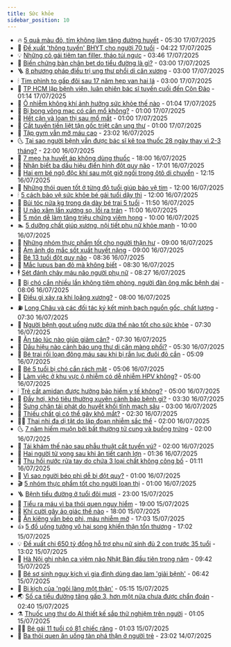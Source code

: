 ```yaml
---
title: Sức khỏe
sidebar_position: 10
---
```


<!-- vnexpress-suc-khoe:START -->
- 🔥 [5 quả màu đỏ, tím không làm tăng đường huyết](https://vnexpress.net/5-qua-mau-do-tim-khong-lam-tang-duong-huyet-4915425.html) - 05:30 17/07/2025
- 🥰 [Đề xuất &#39;thông tuyến&#39; BHYT cho người 70 tuổi](https://vnexpress.net/de-xuat-thong-tuyen-bhyt-cho-nguoi-70-tuoi-4915388.html) - 04:22 17/07/2025
- 💡 [Những cô gái tiêm tan filler, tháo túi ngực](https://vnexpress.net/nhung-co-gai-tiem-tan-filler-thao-tui-nguc-4915364.html) - 03:46 17/07/2025
- 🤗 [Biến chứng bàn chân bẹt do tiểu đường là gì?](https://vnexpress.net/bien-chung-ban-chan-bet-do-tieu-duong-la-gi-4915340.html) - 03:00 17/07/2025
- 🪜 [8 phương pháp điều trị ung thư phổi di căn xương](https://vnexpress.net/8-phuong-phap-dieu-tri-ung-thu-phoi-di-can-xuong-4915315.html) - 03:00 17/07/2025
- 🕯 [Tim phình to gấp đôi sau 17 năm hẹp van hai lá](https://vnexpress.net/tim-phinh-to-gap-doi-sau-17-nam-hep-van-hai-la-4915286.html) - 03:00 17/07/2025
- 🤭 [TP HCM lập bệnh viện, luân phiên bác sĩ tuyến cuối đến Côn Đảo](https://vnexpress.net/tp-hcm-lap-benh-vien-luan-phien-bac-si-tuyen-cuoi-den-con-dao-4915259.html) - 01:14 17/07/2025
- 👀 [Ô nhiễm không khí ảnh hưởng sức khỏe thế nào](https://vnexpress.net/o-nhiem-khong-khi-anh-huong-suc-khoe-the-nao-4914898.html) - 01:04 17/07/2025
- 🌋 [Bị bong võng mạc có cần mổ không?](https://vnexpress.net/bi-bong-vong-mac-co-can-mo-khong-4915227.html) - 01:00 17/07/2025
- 🫶 [Hết cận và loạn thị sau mổ mắt](https://vnexpress.net/het-can-va-loan-thi-sau-mo-mat-4915225.html) - 01:00 17/07/2025
- 🦆 [Cắt tuyến tiền liệt tận gốc triệt căn ung thư](https://vnexpress.net/cat-tuyen-tien-liet-tan-goc-triet-can-ung-thu-4915139.html) - 01:00 17/07/2025
- 🚀 [Tập gym vẫn mỡ máu cao](https://vnexpress.net/tap-gym-van-mo-mau-cao-4914348.html) - 23:02 16/07/2025
- 🌜 [Tại sao người bệnh vẫn được bác sĩ kê toa thuốc 28 ngày thay vì 2-3 tháng?](https://vnexpress.net/tai-sao-nguoi-benh-van-duoc-bac-si-ke-toa-thuoc-28-ngay-thay-vi-2-3-thang-4914254.html) - 22:00 16/07/2025
- 🧰 [7 mẹo hạ huyết áp không dùng thuốc](https://vnexpress.net/7-meo-ha-huyet-ap-khong-dung-thuoc-4915077.html) - 18:00 16/07/2025
- 💫 [Nhận biết ba dấu hiệu điển hình đột quỵ não](https://vnexpress.net/nhan-biet-ba-dau-hieu-dien-hinh-dot-quy-nao-4914929.html) - 17:01 16/07/2025
- 🌝 [Hai em bé ngộ độc khí sau một giờ ngồi trong ôtô di chuyển](https://vnexpress.net/hai-em-be-ngo-doc-khi-sau-mot-gio-ngoi-trong-oto-di-chuyen-4915197.html) - 12:15 16/07/2025
- 🗽 [Những thói quen tốt ở từng độ tuổi giúp bảo vệ tim](https://vnexpress.net/nhung-thoi-quen-tot-o-tung-do-tuoi-giup-bao-ve-tim-4915034.html) - 12:00 16/07/2025
- 🕯 [5 cách bảo vệ sức khỏe bé gái tuổi dậy thì](https://vnexpress.net/5-cach-bao-ve-suc-khoe-be-gai-tuoi-day-thi-4914899.html) - 12:00 16/07/2025
- 🦅 [Búi tóc nửa kg trong dạ dày bé trai 5 tuổi](https://vnexpress.net/bui-toc-nua-kg-trong-da-day-be-trai-5-tuoi-4915160.html) - 11:50 16/07/2025
- 🦆 [U não xâm lấn xương sọ, lồi ra trán](https://vnexpress.net/u-nao-xam-lan-xuong-so-loi-ra-tran-4915170.html) - 11:00 16/07/2025
- 🎊 [5 món dễ làm tăng triệu chứng viêm họng](https://vnexpress.net/5-mon-de-lam-tang-trieu-chung-viem-hong-4915061.html) - 10:00 16/07/2025
- 🏊 [5 dưỡng chất giúp xương, nội tiết phụ nữ khỏe mạnh](https://vnexpress.net/5-duong-chat-giup-xuong-noi-tiet-phu-nu-khoe-manh-4914966.html) - 10:00 16/07/2025
- 📝 [Những nhóm thực phẩm tốt cho người thận hư](https://vnexpress.net/nhung-nhom-thuc-pham-tot-cho-nguoi-than-hu-4915007.html) - 09:00 16/07/2025
- 💯 [Ám ảnh do mắc sốt xuất huyết nặng](https://vnexpress.net/am-anh-do-mac-sot-xuat-huyet-nang-4914991.html) - 09:00 16/07/2025
- 🌊 [Bé 13 tuổi đột quỵ não](https://vnexpress.net/be-13-tuoi-dot-quy-nao-4915057.html) - 08:36 16/07/2025
- 🚀 [Mắc lupus ban đỏ mà không biết](https://vnexpress.net/mac-lupus-ban-do-ma-khong-biet-4914922.html) - 08:30 16/07/2025
- 🕴 [Sét đánh chảy máu não người phụ nữ](https://vnexpress.net/set-danh-chay-mau-nao-nguoi-phu-nu-4915071.html) - 08:27 16/07/2025
- 🗽 [Bị chó cắn nhiều lần không tiêm phòng, người đàn ông mắc bệnh dại](https://vnexpress.net/bi-cho-can-nhieu-lan-khong-tiem-phong-nguoi-dan-ong-mac-benh-dai-4915021.html) - 08:06 16/07/2025
- 🎡 [Điều gì xảy ra khi loãng xương?](https://vnexpress.net/dieu-gi-xay-ra-khi-loang-xuong-4915014.html) - 08:00 16/07/2025
- ⛽️ [Long Châu và các đối tác ký kết minh bạch nguồn gốc, chất lượng](https://vnexpress.net/long-chau-va-cac-doi-tac-ky-ket-minh-bach-nguon-goc-chat-luong-4915001.html) - 07:30 16/07/2025
- 🦆 [Người bệnh gout uống nước dừa thế nào tốt cho sức khỏe](https://vnexpress.net/nguoi-benh-gout-uong-nuoc-dua-the-nao-tot-cho-suc-khoe-4914998.html) - 07:30 16/07/2025
- 🤩 [Ăn táo lúc nào giúp giảm cân?](https://vnexpress.net/an-tao-luc-nao-giup-giam-can-4914895.html) - 07:30 16/07/2025
- 🦒 [Dấu hiệu nào cảnh báo ung thư di căn màng phổi?](https://vnexpress.net/dau-hieu-nao-canh-bao-ung-thu-di-can-mang-phoi-4914947.html) - 05:30 16/07/2025
- 💫 [Bé trai rối loạn đông máu sau khi bị rắn lục đuôi đỏ cắn](https://vnexpress.net/be-trai-roi-loan-dong-mau-sau-khi-bi-ran-luc-duoi-do-can-4914957.html) - 05:09 16/07/2025
- 🐘 [Bé 5 tuổi bị chó cắn rách mặt](https://vnexpress.net/be-5-tuoi-bi-cho-can-rach-mat-4914939.html) - 05:06 16/07/2025
- 🚀 [Làm việc ở khu vực ô nhiễm có dễ nhiễm HPV không?](https://vnexpress.net/lam-viec-o-khu-vuc-o-nhiem-co-de-nhiem-hpv-khong-4914942.html) - 05:00 16/07/2025
- 🕯 [Trẻ cắt amidan được hưởng bảo hiểm y tế không?](https://vnexpress.net/tre-cat-amidan-duoc-huong-bao-hiem-y-te-khong-4914932.html) - 05:00 16/07/2025
- 🦏 [Đầy hơi, khó tiêu thường xuyên cảnh báo bệnh gì?](https://vnexpress.net/day-hoi-kho-tieu-thuong-xuyen-canh-bao-benh-gi-4914828.html) - 03:30 16/07/2025
- 🦄 [Sưng chân tái phát do huyết khối tĩnh mạch sâu](https://vnexpress.net/sung-chan-tai-phat-do-huyet-khoi-tinh-mach-sau-4914819.html) - 03:00 16/07/2025
- 🦒 [Thiếu chất gì có thể gây khô mắt?](https://vnexpress.net/thieu-chat-gi-co-the-gay-kho-mat-4914611.html) - 02:30 16/07/2025
- 👨‍🏫 [Thai nhi đa dị tật do lặp đoạn nhiễm sắc thể](https://vnexpress.net/thai-nhi-da-di-tat-do-lap-doan-nhiem-sac-the-4914826.html) - 02:00 16/07/2025
- 🌜 [7 năm hiếm muộn bởi bất thường tử cung và buồng trứng](https://vnexpress.net/7-nam-hiem-muon-boi-bat-thuong-tu-cung-va-buong-trung-4914800.html) - 02:00 16/07/2025
- 🚀 [Tái khám thế nào sau phẫu thuật cắt tuyến vú?](https://vnexpress.net/tai-kham-the-nao-sau-phau-thuat-cat-tuyen-vu-4914779.html) - 02:00 16/07/2025
- 💃 [Hai người tử vong sau khi ăn tiết canh lợn](https://vnexpress.net/hai-nguoi-tu-vong-sau-khi-an-tiet-canh-lon-4914813.html) - 01:36 16/07/2025
- 💯 [Thu hồi nước rửa tay do chứa 3 loại chất không công bố](https://vnexpress.net/thu-hoi-nuoc-rua-tay-do-chua-3-loai-chat-khong-cong-bo-4914791.html) - 01:11 16/07/2025
- 🤔 [Vì sao người béo phì dễ bị đột quỵ?](https://vnexpress.net/vi-sao-nguoi-beo-phi-de-bi-dot-quy-4914777.html) - 01:00 16/07/2025
- 🎬 [5 nhóm thực phẩm tốt cho người loạn thị](https://vnexpress.net/5-nhom-thuc-pham-tot-cho-nguoi-loan-thi-4914629.html) - 01:00 16/07/2025
- 🪜 [Bệnh tiểu đường ở tuổi đôi mươi](https://vnexpress.net/benh-tieu-duong-tan-cong-nguoi-tre-4911235.html) - 23:00 15/07/2025
- 🦣 [Tiểu ra máu vì ba thói quen nguy hiểm](https://vnexpress.net/tieu-ra-mau-vi-ba-thoi-quen-nguy-hiem-4914337.html) - 19:00 15/07/2025
- 🧐 [Khí cười gây ảo giác thế nào](https://vnexpress.net/khi-cuoi-gay-ao-giac-the-nao-4914338.html) - 18:00 15/07/2025
- 🤡 [Ăn kiêng vẫn béo phì, máu nhiễm mỡ](https://vnexpress.net/an-kieng-van-beo-phi-mau-nhiem-mo-4913805.html) - 17:03 15/07/2025
- 👍 [5 đồ uống tưởng vô hại song khiến thận tổn thương](https://vnexpress.net/5-do-uong-tuong-vo-hai-song-khien-than-ton-thuong-4914138.html) - 17:02 15/07/2025
- 💡 [Đề xuất chi 650 tỷ đồng hỗ trợ phụ nữ sinh đủ 2 con trước 35 tuổi](https://vnexpress.net/de-xuat-chi-650-ty-dong-ho-tro-phu-nu-sinh-du-2-con-truoc-35-tuoi-4914625.html) - 13:02 15/07/2025
- 💯 [Hà Nội ghi nhận ca viêm não Nhật Bản đầu tiên trong năm](https://vnexpress.net/benh-truyen-nhiem-ha-noi-ghi-nhan-ca-viem-nao-nhat-ban-dau-tien-trong-nam-4914649.html) - 09:42 15/07/2025
- 🧠 [Bé sơ sinh nguy kịch vì gia đình dùng dao lam &#39;giải bệnh&#39;](https://vnexpress.net/be-so-sinh-nguy-kich-vi-gia-dinh-dung-dao-lam-giai-benh-4914513.html) - 06:42 15/07/2025
- 🎡 [Bi kịch của &#39;ngôi làng một thận&#39;](https://vnexpress.net/bi-kich-cua-ngoi-lang-mot-than-4914483.html) - 05:15 15/07/2025
- 🌏 [Số ca tiểu đường tăng gấp 3, hơn một nửa chưa được chẩn đoán](https://vnexpress.net/so-ca-tieu-duong-tang-gap-3-hon-mot-nua-chua-duoc-chan-doan-4914282.html) - 02:40 15/07/2025
- ⚗️ [Thuốc ung thư do AI thiết kế sắp thử nghiệm trên người](https://vnexpress.net/thuoc-ung-thu-do-ai-thiet-ke-sap-thu-nghiem-tren-nguoi-4914223.html) - 01:05 15/07/2025
- 👨‍🏫 [Bé gái 11 tuổi có 81 chiếc răng](https://vnexpress.net/be-gai-11-tuoi-co-81-chiec-rang-4914231.html) - 01:03 15/07/2025
- 🤖 [Ba thói quen ăn uống tàn phá thận ở người trẻ](https://vnexpress.net/ba-thoi-quen-an-uong-tan-pha-than-o-nguoi-tre-4913631.html) - 23:02 14/07/2025<!-- vnexpress-suc-khoe:END -->

